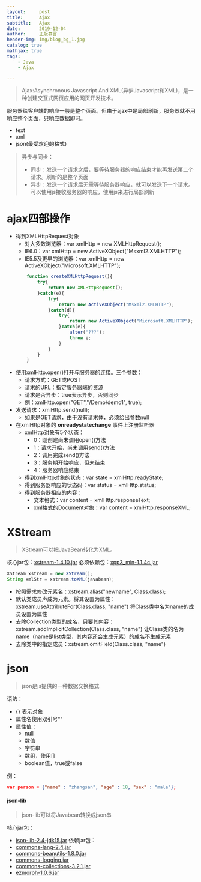 ```yaml
---
layout:     post
title:      Ajax
subtitle:   Ajax
date:       2019-12-04
author:     正版慕言
header-img: img/blog_bg_1.jpg
catalog: true
mathjax: true
tags:
    - Java
    - Ajax

---
```


> Ajax:Asynchronous Javascript And XML(异步Javascript和XML)，是一种创建交互式网页应用的网页开发技术。

服务器给客户端的响应一般是整个页面。但由于ajax中是局部刷新，服务器就不用响应整个页面，只响应数据即可。
- text
- xml
- json(最受欢迎的格式)

> 异步与同步：
> - 同步：发送一个请求之后，要等待服务器的响应结束才能再发送第二个请求。刷新的是整个页面
> - 异步：发送一个请求后无需等待服务器响应，就可以发送下一个请求。可以使用js接收服务器的响应，使用js来进行局部刷新

# ajax四部操作

- 得到XMLHttpRequest对象
    + 对大多数浏览器：var xmlHttp = new XMLHttpRequest();
    + IE6.0：var xmlHttp = new ActiveXObject("Msxml2.XMLHTTP");
    + IE5.5及更早的浏览器：var xmlHttp = new ActiveXObject("Microsoft.XMLHTTP");
    ```js
        function createXMLHttpRequest(){
            try{
                return new XMLHttpRequest();
            }catch(e){
                try{
                    return new ActiveXObject("Msxml2.XMLHTTP");
                }catch(d){
                    try{
                        return new ActiveXObject("Microsoft.XMLHTTP");
                    }catch(e){
                        alter("???");
                        throw e;
                    }
                }
            }
        }
    ```
- 使用xmlHttp.open()打开与服务器的连接。三个参数：
    + 请求方式：GET或POST
    + 请求的URL：指定服务器端的资源
    + 请求是否异步：true表示异步，否则同步
    + 例：xmlHttp.open("GET","/Demo/demo1", true);
- 发送请求：xmlHttp.send(null);
    + 如果是GET请求，由于没有请求体，必须给出参数null
- 在xmlHttp对象的 **onreadystatechange** 事件上注册监听器
    + xmlHttp对象有5个状态：
        * 0：刚创建尚未调用open()方法
        * 1：请求开始，尚未调用send()方法
        * 2：调用完成send()方法
        * 3：服务期开始响应，但未结束
        * 4：服务器响应结束
    + 得到xmlHttp对象的状态：var state = xmlHttp.readyState;
    + 得到服务器响应的状态码：var status = xmlHttp.status;
    + 得到服务器相应的内容：
        * 文本格式：var content = xmlHttp.responseText;
        * xml格式的Document对象：var content = xmlHttp.responseXML;


# XStream

> XStream可以把JavaBean转化为XML。

核心jar包：[xstream-1.4.10.jar](/downloads/xstream-1.4.10.jar)
必须依赖包：[xpp3_min-1.1.4c.jar](/downloads/xpp3_min-1.1.4c.jar)

```java
XStream xstream = new XStream();
String xmlStr = xstream.toXML(javabean);
```

- 按照需求修改元素名：xstream.alias("newname", Class.class);
- 默认类成员声成为元素。将其设置为属性：xstream.useAttributeFor(Class.class, "name") 将Class类中名为name的成员设置为属性
- 去除Collection类型的成名，只要其内容：xstream.addImplicitCollection(Class.class, "name") 让Class类的名为name（name是list类型，其内容还会生成元素）的成名不生成元素
- 去除类中的指定成员：xstream.omitField(Class.class, "name")

# json

> json是js提供的一种数据交换格式

语法：
- {} 表示对象
- 属性名使用双引号""
- 属性值：
    + null
    + 数值
    + 字符串
    + 数组，使用[]
    + boolean值，true或false

例：
```json
var person = {"name" : "zhangsan", "age" : 18, "sex" : "male"};
```

#### json-lib

> json-lib可以将Javabean转换成json串

核心jar包：
- [json-lib-2.4-jdk15.jar](/downloads/json-lib/json-lib-2.4-jdk15.jar)
依赖jar包：
- [commons-lang-2.4.jar](/downloads/json-lib/commons-lang-2.4.jar)
- [commons-beanutils-1.8.0.jar](/downloads/json-lib/commons-beanutils-1.8.0.jar)
- [commons-logging.jar](/downloads/json-lib/commons-logging.jar)
- [commons-collections-3.2.1.jar](/downloads/json-lib/commons-collections-3.2.1.jar)
- [ezmorph-1.0.6.jar](/downloads/json-lib/ezmorph-1.0.6.jar)